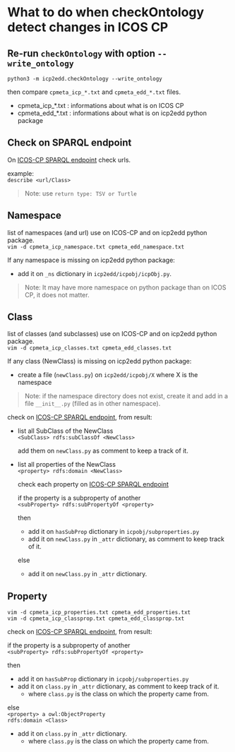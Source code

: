 # What to do when checkOntology detect changes in ICOS CP

## Re-run `checkOntology` with option `--write_ontology` 

`python3 -m icp2edd.checkOntology --write_ontology`

then compare `cpmeta_icp_*.txt` and `cpmeta_edd_*.txt` files.  
- cpmeta_icp_*.txt : informations about what is on ICOS CP
- cpmeta_edd_*.txt : informations about what is on icp2edd python package

## Check on SPARQL endpoint
On [ICOS-CP SPARQL endpoint](https://meta.icos-cp.eu/sparqlclient/?type=TSV%20or%20Turtle) check urls.

example:  
`describe <url/Class>`

> Note: use `return type: TSV or Turtle`

## Namespace
list of namespaces (and url) use on ICOS-CP and on icp2edd python package.  
`vim -d cpmeta_icp_namespace.txt cpmeta_edd_namespace.txt`

If any namespace is missing on icp2edd python package:
- add it on `_ns` dictionary in `icp2edd/icpobj/icpObj.py`.
> Note: It may have more namespace on python package than on ICOS CP, it does not matter.

## Class
list of classes (and subclasses) use on ICOS-CP and on icp2edd python package.  
`vim -d cpmeta_icp_classes.txt cpmeta_edd_classes.txt`

If any class (NewClass) is missing on icp2edd python package:
- create a file (`newClass.py`) on `icp2edd/icpobj/X` where X is the namespace
> Note: if the namespace directory does not exist, create it and add in a file `__init__.py` (filled as in other namespace).

check on [ICOS-CP SPARQL endpoint](https://meta.icos-cp.eu/sparqlclient/?type=TSV%20or%20Turtle), from result:
- list all SubClass of the NewClass  
    `<SubClass> rdfs:subClassOf <NewClass>` 

    add them on `newClass.py` as comment to keep a track of it.

- list all properties of the NewClass  
    `<property> rdfs:domain <NewClass>`

    check each property on [ICOS-CP SPARQL endpoint](https://meta.icos-cp.eu/sparqlclient/?type=TSV%20or%20Turtle)

    if the property is a subproperty of another  
    `<subProperty> rdfs:subPropertyOf <property>`
    
    then
    - add it on `hasSubProp` dictionary in `icpobj/subproperties.py` 
    - add it on `newClass.py` in `_attr` dictionary, as comment to keep track of it.

    else
    - add it on `newClass.py` in `_attr` dictionary.

## Property
`vim -d cpmeta_icp_properties.txt cpmeta_edd_properties.txt`  
`vim -d cpmeta_icp_classprop.txt cpmeta_edd_classprop.txt`

check on [ICOS-CP SPARQL endpoint](https://meta.icos-cp.eu/sparqlclient/?type=TSV%20or%20Turtle), from result:  

if the property is a subproperty of another  
`<subProperty> rdfs:subPropertyOf <property>`

then
- add it on `hasSubProp` dictionary in `icpobj/subproperties.py` 
- add it on `class.py` in `_attr` dictionary, as comment to keep track of it.  
    - where `class.py` is the class on which the property came from.

else  
    `<property> a owl:ObjectProperty`  
    `rdfs:domain <Class>`

- add it on `class.py` in `_attr` dictionary.
    - where `class.py` is the class on which the property came from.